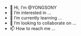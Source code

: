 - 👋 Hi, I’m @YONGSONY
- 👀 I’m interested in ...
- 🌱 I’m currently learning ...
- 💞️ I’m looking to collaborate on ...
- 📫 How to reach me ...

<!---
YONGSONY/YONGSONY is a ✨ special ✨ repository because its `README.md` (this file) appears on your GitHub profile.
You can click the Preview link to take a look at your changes.
--->
